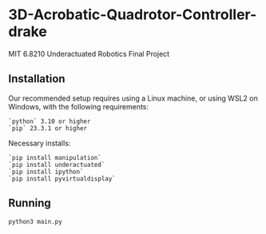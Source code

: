 # 3D-Acrobatic-Quadrotor-Controller-drake
MIT 6.8210 Underactuated Robotics Final Project

## Installation

Our recommended setup requires using a Linux machine, or using WSL2 on Windows, with the following requirements:

    `python` 3.10 or higher
    `pip` 23.3.1 or higher

Necessary installs:

    `pip install manipulation`
    `pip install underactuated`
    `pip install ipython`
    `pip install pyvirtualdisplay`

## Running

`python3 main.py`
